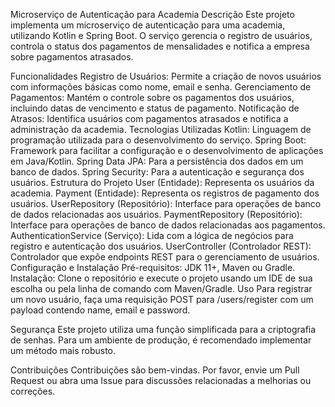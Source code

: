 Microserviço de Autenticação para Academia
Descrição
Este projeto implementa um microserviço de autenticação para uma academia, utilizando Kotlin e Spring Boot. O serviço gerencia o registro de usuários, controla o status dos pagamentos de mensalidades e notifica a empresa sobre pagamentos atrasados.

Funcionalidades
Registro de Usuários: Permite a criação de novos usuários com informações básicas como nome, email e senha.
Gerenciamento de Pagamentos: Mantém o controle sobre os pagamentos dos usuários, incluindo datas de vencimento e status de pagamento.
Notificação de Atrasos: Identifica usuários com pagamentos atrasados e notifica a administração da academia.
Tecnologias Utilizadas
Kotlin: Linguagem de programação utilizada para o desenvolvimento do serviço.
Spring Boot: Framework para facilitar a configuração e o desenvolvimento de aplicações em Java/Kotlin.
Spring Data JPA: Para a persistência dos dados em um banco de dados.
Spring Security: Para a autenticação e segurança dos usuários.
Estrutura do Projeto
User (Entidade): Representa os usuários da academia.
Payment (Entidade): Representa os registros de pagamento dos usuários.
UserRepository (Repositório): Interface para operações de banco de dados relacionadas aos usuários.
PaymentRepository (Repositório): Interface para operações de banco de dados relacionadas aos pagamentos.
AuthenticationService (Serviço): Lida com a lógica de negócios para registro e autenticação dos usuários.
UserController (Controlador REST): Controlador que expõe endpoints REST para o gerenciamento de usuários.
Configuração e Instalação
Pré-requisitos: JDK 11+, Maven ou Gradle.
Instalação: Clone o repositório e execute o projeto usando um IDE de sua escolha ou pela linha de comando com Maven/Gradle.
Uso
Para registrar um novo usuário, faça uma requisição POST para /users/register com um payload contendo name, email e password.

Segurança
Este projeto utiliza uma função simplificada para a criptografia de senhas. Para um ambiente de produção, é recomendado implementar um método mais robusto.

Contribuições
Contribuições são bem-vindas. Por favor, envie um Pull Request ou abra uma Issue para discussões relacionadas a melhorias ou correções.
